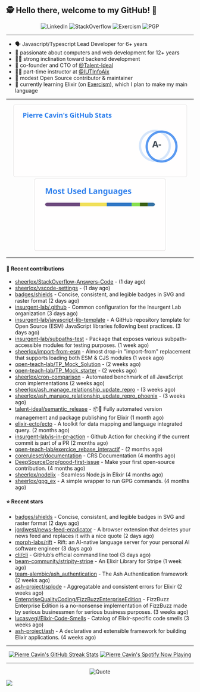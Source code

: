 <h2 style="display:inline" align="center">🕵️ Hello there, welcome to my GitHub! 👋</h2>
<br />
<p align="center">
    <a href="https://links.sherlox.io/github-linkedin" target="_blank" style="text-decoration: none;">
        <img src="https://img.shields.io/badge/LinkedIn-0077b5?style=flat-square&logo=linkedin" alt="LinkedIn">
    </a>
    <a href="https://links.sherlox.io/github-stackoverflow" target="_blank" style="text-decoration: none;">
        <img src="https://img.shields.io/badge/StackOverflow-9a9c9f?style=flat-square&logo=StackOverflow" alt="StackOverflow">
    </a>
    <a href="https://links.sherlox.io/github-exercism" target="_blank" style="text-decoration: none;">
        <img src="https://img.shields.io/badge/Exercism-7600fe?style=flat-square&logo=Exercism" alt="Exercism">
    </a>
    <a href="https://pgp.mit.edu/pks/lookup?op=get&search=0x48D089FE8FC01A4E7E88EE9611567DFABCB9256E" target="_blank" style="text-decoration: none;">
        <img src="https://img.shields.io/badge/pgp-0x11567DFABCB9256E-313131?style=flat&labelColor=313131&color=313131" alt="PGP">
    </a>
</p>

---

<ul>
    <li>🗣 Javascript/Typescript Lead Developer for 6+ years</li>
    <li>👴 passionate about computers and web development for 12+ years</li>
    <li>🧑‍💻 strong inclination toward backend development</li>
    <li>👷 co-founder and CTO of <a href="https://github.com/Talent-Ideal">@Talent-Ideal</a></li>
    <li>🧑‍🏫 part-time instructor at <a href="https://github.com/IUTInfoAix">@IUTInfoAix</a></li>
    <li>🫶 modest Open Source contributor & maintainer</li>
    <li>💜 currently learning Elixir (on <a href="https://links.sherlox.io/github-exercism-elixir-track">Exercism</a>), which I plan to make my main language</li>
</ul>

---

<div align="center">
  <a href="https://github-readme-stats.sherlox.io" style="display: inline-block;">
    <img src="assets/stats.svg" alt="Pierre Cavin's Github stats" height="195px" />
  </a>
  
  <a href="https://github-readme-stats.sherlox.io" style="display: inline-block;">
    <img src="assets/top-langs.svg" alt="Pierre Cavin's Most used languages" height="195px" />
  </a>
</div>

---

#### 🫶 Recent contributions

- [sheerlox/StackOverflow-Answers-Code](https://github.com/sheerlox/StackOverflow-Answers-Code) -  (1 day ago)
- [sheerlox/vscode-settings](https://github.com/sheerlox/vscode-settings) -  (1 day ago)
- [badges/shields](https://github.com/badges/shields) - Concise, consistent, and legible badges in SVG and raster format (2 days ago)
- [insurgent-lab/.github](https://github.com/insurgent-lab/.github) - Common configuration for the Insurgent Lab organization (3 days ago)
- [insurgent-lab/javascript-lib-template](https://github.com/insurgent-lab/javascript-lib-template) - A GitHub repository template for Open Source (ESM) JavaScript libraries following best practices. (3 days ago)
- [insurgent-lab/subpaths-test](https://github.com/insurgent-lab/subpaths-test) - Package that exposes various subpath-accessible modules for testing purposes. (1 week ago)
- [sheerlox/import-from-esm](https://github.com/sheerlox/import-from-esm) - Almost drop-in &#34;import-from&#34; replacement that supports loading both ESM &amp; CJS modules (1 week ago)
- [open-teach-lab/TP_Mock_Solution](https://github.com/open-teach-lab/TP_Mock_Solution) -  (2 weeks ago)
- [open-teach-lab/TP_Mock_starter](https://github.com/open-teach-lab/TP_Mock_starter) -  (2 weeks ago)
- [sheerlox/cron-comparison](https://github.com/sheerlox/cron-comparison) - Automated benchmark of all JavaScript cron implementations (2 weeks ago)
- [sheerlox/ash_manage_relationship_update_repro](https://github.com/sheerlox/ash_manage_relationship_update_repro) -  (3 weeks ago)
- [sheerlox/ash_manage_relationship_update_repro_phoenix](https://github.com/sheerlox/ash_manage_relationship_update_repro_phoenix) -  (3 weeks ago)
- [talent-ideal/semantic_release](https://github.com/talent-ideal/semantic_release) - 📦🚀 Fully automated version management and package publishing for Elixir (1 month ago)
- [elixir-ecto/ecto](https://github.com/elixir-ecto/ecto) - A toolkit for data mapping and language integrated query. (2 months ago)
- [insurgent-lab/is-in-pr-action](https://github.com/insurgent-lab/is-in-pr-action) - Github Action for checking if the current commit is part of a PR (2 months ago)
- [open-teach-lab/exercice_rebase_interactif](https://github.com/open-teach-lab/exercice_rebase_interactif) -  (2 months ago)
- [coreruleset/documentation](https://github.com/coreruleset/documentation) - CRS Documentation (4 months ago)
- [DeepSourceCorp/good-first-issue](https://github.com/DeepSourceCorp/good-first-issue) - Make your first open-source contribution. (4 months ago)
- [sheerlox/nodelix](https://github.com/sheerlox/nodelix) - Seamless Node.js in Elixir (4 months ago)
- [sheerlox/gpg_ex](https://github.com/sheerlox/gpg_ex) - A simple wrapper to run GPG commands. (4 months ago)

#### ⭐ Recent stars

- [badges/shields](https://github.com/badges/shields) - Concise, consistent, and legible badges in SVG and raster format (2 days ago)
- [jordwest/news-feed-eradicator](https://github.com/jordwest/news-feed-eradicator) - A browser extension that deletes your news feed and replaces it with a nice quote (2 days ago)
- [morph-labs/rift](https://github.com/morph-labs/rift) - Rift: an AI-native language server for your personal AI software engineer (3 days ago)
- [cli/cli](https://github.com/cli/cli) - GitHub’s official command line tool (3 days ago)
- [beam-community/stripity-stripe](https://github.com/beam-community/stripity-stripe) - An Elixir Library for Stripe (1 week ago)
- [team-alembic/ash_authentication](https://github.com/team-alembic/ash_authentication) - The Ash Authentication framework (2 weeks ago)
- [ash-project/splode](https://github.com/ash-project/splode) - Aggregatable and consistent errors for Elixir (2 weeks ago)
- [EnterpriseQualityCoding/FizzBuzzEnterpriseEdition](https://github.com/EnterpriseQualityCoding/FizzBuzzEnterpriseEdition) - FizzBuzz Enterprise Edition is a no-nonsense implementation of FizzBuzz made by serious businessmen for serious business purposes. (3 weeks ago)
- [lucasvegi/Elixir-Code-Smells](https://github.com/lucasvegi/Elixir-Code-Smells) - Catalog of Elixir-specific code smells (3 weeks ago)
- [ash-project/ash](https://github.com/ash-project/ash) - A declarative and extensible framework for building Elixir applications. (4 weeks ago)

---

<div align="center">
  <a href="https://github-readme-streak-stats.herokuapp.com" style="display: inline-block;">
    <img src="https://github-readme-streak-stats.sherlox.io/?user=sheerlox&theme=default&mode=weekly&disable_animations=true" alt="Pierre Cavin's GitHub Streak Stats" height="247px" />
  </a>

  <a href="https://links.sherlox.io/github-spotify" style="display: inline-block;">
    <img src="https://spotify-github-profile.vercel.app/api/view?uid=6ridtm5cbc0y9bf5qmtqpoupv&cover_image=true&theme=default&show_offline=false&background_color=121212&interchange=true&bar_color_cover=true" alt="Pierre Cavin's Spotify Now Playing" height="240px" />
  </a>
</div>

---



<p align="center">
    <a href="https://github.com/piyushsuthar/github-readme-quotes" target="_blank" style="text-decoration: none;">
        <img src="https://quotes-github-readme.vercel.app/api?type=horizontal&quote=Inaction%20will%20cause%20a%20man%20to%20sink%20into%20the%20slough%20of%20despond%20and%20vanish%20without%20a%20trace.&author=Farley%20Mowat" alt="Quote">
    </a>
</p>

![](https://hit.yhype.me/github/profile?user_id=11234273)
